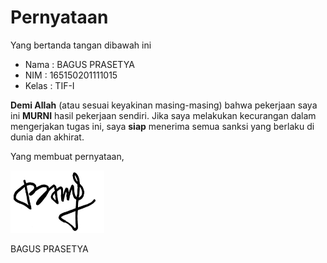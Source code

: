 # Pernyataan

Yang bertanda tangan dibawah ini

* Nama : BAGUS PRASETYA
* NIM : 165150201111015
* Kelas : TIF-I

**Demi Allah** (atau sesuai keyakinan masing-masing) bahwa pekerjaan saya ini **MURNI** hasil pekerjaan sendiri. Jika saya melakukan kecurangan dalam mengerjakan tugas ini, saya **siap** menerima semua sanksi yang berlaku di dunia dan akhirat.

Yang membuat pernyataan,

<p align="left">
  <img src="https://github.com/advprog-practicuum-if-i-1617/latihan-bab1-bagusprasetya/raw/master/TTD02.jpg" width="150" height="100"/>
</p>


BAGUS PRASETYA
